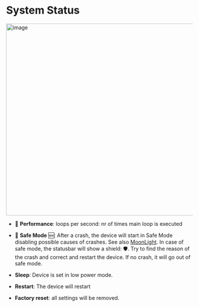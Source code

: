 # System Status

<img width="518" alt="image" src="https://github.com/user-attachments/assets/49e4a72a-ee1e-47a4-afe6-d0dd49573a86" />

* 🌙 **Performance**: loops per second: nr of times main loop is executed
* 🌙 **Safe Mode** 🆕: After a crash, the device will start in Safe Mode disabling possible causes of crashes. See also [MoonLight](https://moonmodules.org/MoonLight/moonlight/general/). In case of safe mode, the statusbar will show a shield: 🛡️. Try to find the reason of the crash and correct and restart the device. If no crash, it will go out of safe mode.

* **Sleep**: Device is set in low power mode.
* **Restart**: The device will restart
* **Factory reset**: all settings will be removed.

